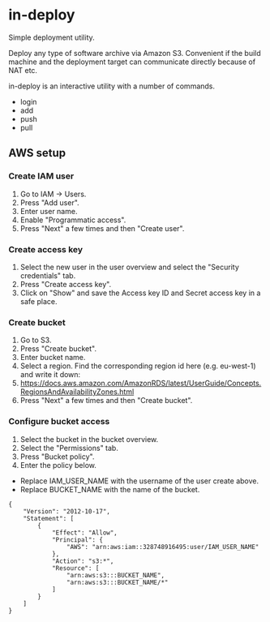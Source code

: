 # in-deploy
Simple deployment utility.

Deploy any type of software archive via Amazon S3. Convenient if the build machine and the deployment target can communicate directly because of NAT etc.

in-deploy is an interactive utility with a number of commands.
* login
* add
* push
* pull

## AWS setup

### Create IAM user
1. Go to IAM -> Users.
2. Press "Add user".
3. Enter user name.
4. Enable "Programmatic access".
5. Press "Next" a few times and then "Create user".

### Create access key
1. Select the new user in the user overview and select the "Security credentials" tab.
2. Press "Create access key".
3. Click on "Show" and save the Access key ID and Secret access key in a safe place.

### Create bucket
1. Go to S3.
2. Press "Create bucket".
3. Enter bucket name.
4. Select a region. Find the corresponding region id here (e.g. eu-west-1) and write it down:
5. https://docs.aws.amazon.com/AmazonRDS/latest/UserGuide/Concepts.RegionsAndAvailabilityZones.html
6. Press "Next" a few times and then "Create bucket".

### Configure bucket access
1. Select the bucket in the bucket overview.
2. Select the "Permissions" tab.
3. Press "Bucket policy".
4. Enter the policy below.
  * Replace IAM_USER_NAME with the username of the user create above.
  * Replace BUCKET_NAME with the name of the bucket.

```
{
    "Version": "2012-10-17",
    "Statement": [
        {
            "Effect": "Allow",
            "Principal": {
                "AWS": "arn:aws:iam::328748916495:user/IAM_USER_NAME"
            },
            "Action": "s3:*",
            "Resource": [
                "arn:aws:s3:::BUCKET_NAME",
                "arn:aws:s3:::BUCKET_NAME/*"
            ]
        }
    ]
}
```
